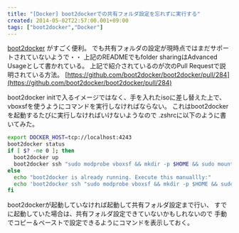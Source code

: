 ```yaml
---
title: "[Docker] boot2dockerでの共有フォルダ設定を忘れずに実行する"
created: 2014-05-02T22:57:00.001+09:00
tags: ["boot2docker","Docker"]
---
```

[boot2docker](https://github.com/boot2docker/boot2docker) がすごく便利。
でも共有フォルダの設定が現時点ではまだサポートされていないようで・・
上記のREADMEでもfolder sharingはAdvanced Usageとして書かれている。
上記で紹介されているのが次のPull Requestで説明されている方法。
[https://github.com/boot2docker/boot2docker/pull/284](https://github.com/boot2docker/boot2docker/pull/284)
<!--more-->
boot2docker initで入るイメージではなく、手を入れたisoに差し替えた上で、
vboxsfを使うようにコマンドを実行しなければならない。
これはboot2dockerを起動するたびに実行しなければいけないようなので
.zshrcに以下のように書いてみた。

```sh
export DOCKER_HOST=tcp://localhost:4243
boot2docker status
if [ $? -ne 0 ]; then
  boot2docker up
  boot2docker ssh "sudo modprobe vboxsf && mkdir -p $HOME && sudo mount -t vboxsf home $HOME"
else
  echo "boot2docker is already running. Execute this manuallly:"
  echo 'boot2docker ssh "sudo modprobe vboxsf && mkdir -p $HOME && sudo mount -t vboxsf home $HOME"'
fi
```

boot2dockerが起動していなければ起動して共有フォルダ設定まで行い、 すでに起動していた場合は、共有フォルダ設定できていないかもしれないので 手動でコピー＆ペーストで設定できるようにコマンドを表示しておく。

